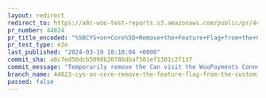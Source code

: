 ```yaml
---
layout: redirect
redirect_to: https://a8c-woo-test-reports.s3.amazonaws.com/public/pr/44824/e2e/index.html
pr_number: 44824
pr_title_encoded: "%5BCYS+on+Core%5D+Remove+the+Feature+Flag+from+the+Customize+Your+Store+flow+on+Core"
pr_test_type: e2e
last_published: "2024-03-19 18:18:04 +0000"
commit_sha: a8c7ed56dcb5098b20786dbaf581ef1301c2f137
commit_message: "Temporarily remove the Can visit the WooPayments Connect page instead…"
branch_name: 44823-cys-on-core-remove-the-feature-flag-from-the-customize-your-store-flow-on-core
passed: false
---
```

